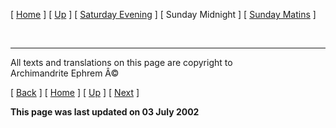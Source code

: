 \[ [Home](./) \] \[ [Up](tone8.md) \] \[ [Saturday Evening](sat8e.md) \]
\[ Sunday Midnight \] \[ [Sunday Matins](sun8m.md) \]

 

------------------------------------------------------------------------

All texts and translations on this page are copyright to\
Archimandrite Ephrem Â©

\[ [Back](sat8e.md) \] \[ [Home](./) \] \[ [Up](tone8.md) \]
\[ [Next](sun8m.md) \]

**This page was last updated on 03 July 2002**
